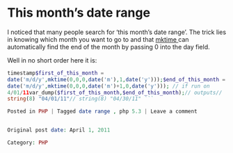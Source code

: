 # This month’s date range

I noticed that many people search for ‘this month’s date range’. The trick
lies in knowing which month you want to go to and that [ mktime
](http://us.php.net/mktime) can automatically find the end of the month by
passing 0 into the day field.

Well in no short order here it is:

```php 123456789// casting as date object, otherwise it returns a unix
timestamp$first_of_this_month =
date('m/d/y',mktime(0,0,0,date('m'),1,date('y')));$end_of_this_month =
date('m/d/y',mktime(0,0,0,date('m')+1,0,date('y'))); // if run on
4/01/11var_dump($first_of_this_month,$end_of_this_month);// outputs//
string(8) "04/01/11"// string(8) "04/30/11" ```

Posted in PHP | Tagged date range , php 5.3 | Leave a comment 


Original post date: April 1, 2011

Category: PHP